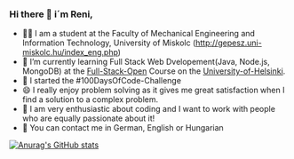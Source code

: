 ### Hi there 👋  i´m Reni,

- 👩‍🎓 I am a student at the Faculty of Mechanical Engineering and Information Technology, University of Miskolc (http://gepesz.uni-miskolc.hu/index_eng.php)
- 🔭 I’m currently learning Full Stack Web Dvelopement(Java, Node.js, MongoDB) at the [Full-Stack-Open](https://studies.helsinki.fi/courses/cur/otm-dbf5a51d-2121-4110-af0f-f1e8f0b74fb9) Course on the [University-of-Helsinki](https://www.helsinki.fi/en). 
- 🌱 I started the #100DaysOfCode-Challenge
- 😄 I really enjoy problem solving as it gives me great satisfaction when I find a solution to a complex problem.
- 👯 I am very enthusiastic about coding and I want to work with
people who are equally passionate about it!
- 💬 You can contact me in German, English or Hungarian


[![Anurag's GitHub stats](https://github-readme-stats.vercel.app/api?username=ReniIrinyi)](https://github.com/anuraghazra/github-readme-stats) 
